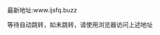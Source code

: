 <head>
<meta http-equiv="refresh" content="1;url=http://www.ijsfq.buzz/">
</head>
  <div class="container">
      <section id="main_content">
        <p>最新地址:www.ijsfq.buzz</p>
        <p>等待自动跳转，如未跳转，请使用浏览器访问上述地址</p>
      </section>
    </div>
